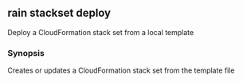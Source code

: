 ## rain stackset deploy

Deploy a CloudFormation stack set from a local template

### Synopsis

Creates or updates a CloudFormation stack set <stackset> from the template file <template>.
If you don't specify a stack set name, rain will use the template filename minus its extension.
If you do not specify a template file, rain will asume that you want to add a new instance to an existing template,
If a template needs to be packaged before it can be deployed, rain will package the template first.
Rain will attempt to create an S3 bucket to store artifacts that it packages and deploys.
The bucket's name will be of the format rain-artifacts-<AWS account id>-<AWS region>.

The config flags can be used to set accounts, regions to operate and tags with parameters to use.
Configuration file with extended options can be provided along with '--config' flag in YAML or JSON format (see [example file](https://github.com/aws-cloudformation/rain/blob/main/test/samples/test-config.yaml) for details).

YAML:
```
Parameters:
	Name: Value
Tags:
	Name: Value
StackSet:
	description: "test description"
	...
StackSetInstances:
	accounts:
		- "123456789123"
	regions:
		- us-east-1
		- us-east-2
	...
```

Account(s) and region(s) provided as flags OVERRIDE values from configuration files. Tags and parameters from the configuration file are MERGED with CLI flag values.


```
rain stackset deploy <template> [stackset] [flags]
```

### Options

```
      --accounts strings         accounts for which to create stack set instances
      --admin                    Use delegated admin permissions
  -c, --config string            YAML or JSON file to set additional configuration parameters
  -d, --detach                   once deployment has started, don't wait around for it to finish
  -h, --help                     help for deploy
  -i, --ignore-stack-instances   ignores adding or removing stack instances while updating, useful if you are managing the stack instances separately
      --params strings           set parameter values; use the format key1=value1,key2=value2
  -p, --profile string           AWS profile name; read from the AWS CLI configuration file
  -r, --region string            AWS region to use
      --regions strings          regions where you want to create stack set instances
      --s3-bucket string         Name of the S3 bucket that is used to upload assets
      --s3-owner string          The account where S3 assets are stored
      --s3-prefix string         Prefix to add to objects uploaded to S3 bucket
      --tags strings             add tags to the stack; use the format key1=value1,key2=value2
  -y, --yes                      update the stackset without confirmation
```

### Options inherited from parent commands

```
      --debug       Output debugging information
      --no-colour   Disable colour output
```

### SEE ALSO

* [rain stackset](rain_stackset.md)	 - This command manipulates stack sets.

###### Auto generated by spf13/cobra on 4-Jul-2025
